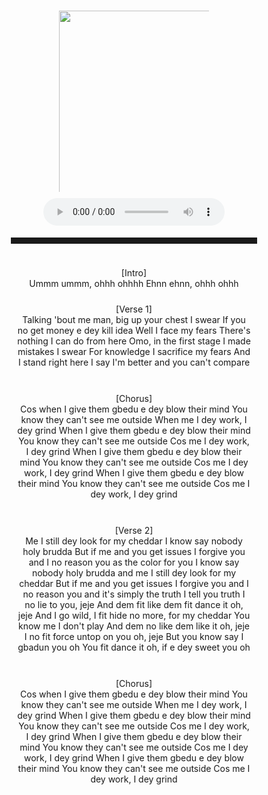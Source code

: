 <!DOCTYPE html>
<html>
    <head>
        <meta charset="UTF-8">
        <meta name="viewport" content="width=device-width, initial-scale=1">
    </head>
    <body>
        <div class="container">
            <img class="ant" src="https://www.dcleakers.com/wp-content/uploads/2021/05/Buju-picture.jpeg" width="250px" height=300px">
            <br>
            <audio class="controls" controls>
                <source src="https://db.soloplay.com.ng/wp-content/uploads/2021/05/Buju_-_Outside_Soloplay.ng.mp3" type="audio/mp3">
            </audio>
            <hr>
            <div class="child">
            <p>
                [Intro]<br/>
Ummm ummm, ohhh ohhhh
Ehnn ehnn, ohhh ohhh

[Verse 1]<br/>
Talking 'bout me man, big up your chest I swear
If you no get money e dey kill idea
Well I face my fears
There's nothing I can do from here
Omo, in the first stage I made mistakes I swear
For knowledge I sacrifice my fears
And I stand right here
I say I'm better and you can't compare<br/><br/>

[Chorus]<br/>
Cos when I give them gbedu e dey blow their mind
You know they can't see me outside
When me I dey work, I dey grind
When I give them gbedu e dey blow their mind
You know they can't see me outside
Cos me I dey work, I dey grind
When I give them gbedu e dey blow their mind
You know they can't see me outside
Cos me I dey work, I dey grind
When I give them gbedu e dey blow their mind
You know they can't see me outside
Cos me I dey work, I dey grind<br/><br/>


[Verse 2]<br/>
Me I still dey look for my cheddar
I know say nobody holy brudda
But if me and you get issues
I forgive you and I no reason you as the color for you
I know say nobody holy brudda and me I still dey look for my cheddar
But if me and you get issues
I forgive you and I no reason you and it's simply the truth
I tell you truth I no lie to you, jeje
And dem fit like dem fit dance it oh, jeje
And I go wild, I fit hide no more, for my cheddar
You know me I don't play
And dem no like dem like it oh, jeje
I no fit force untop on you oh, jeje
But you know say I gbadun you oh
You fit dance it oh, if e dey sweet you oh<br/><br/>

[Chorus]<br/>
Cos when I give them gbedu e dey blow their mind
You know they can't see me outside
When me I dey work, I dey grind
When I give them gbedu e dey blow their mind
You know they can't see me outside
Cos me I dey work, I dey grind
When I give them gbedu e dey blow their mind
You know they can't see me outside
Cos me I dey work, I dey grind
When I give them gbedu e dey blow their mind
You know they can't see me outside
Cos me I dey work, I dey grind<br/>
            </p>
        </div>
        </div>
    </body>
    <style>
        *{
            margin: 0;
        box-sizing: border-box;
        list-style: none;
        padding: 5px;
        }
        body{
            text-align: center;
            background-image: url("https://cdn.wallpapersafari.com/93/28/HTtv2W.jpg");
            background-size: cover;
            background-attachment: fixed;
        }
        .ant{
            border-radius: 25%;
            justify-content: center;
            margin-top: 20%;
        }
        .container{
            border: 1px solid inherit;
            border-radius: 10px;
            width: 350px;
            height: 1200px;
            background-image: url("");
            margin-left:5%;
            margin-top: 10%;
            margin-bottom: 10%;
        }
        .controls{
            padding: 5px;
            margin-top: 20px;
            margin-bottom: 20px;
        }
        hr{
            padding: 0px;
        }
        .child{
            border-radius: 20%;
            width: 350px;
            height: 200px;
            margin-left: 5%%;
        }
        p{
            padding: 3px;
            font-family:Cambria, Cochin, Georgia, Times, 'Times New Roman', serif;
            font-size: 15px;
            text-decoration-color: burlywood;
            font-weight: 500;
            color: lavender;
        }
    </style>
</html>
